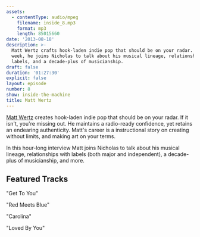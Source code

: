 ```yaml
---
assets:
  - contentType: audio/mpeg
    filename: inside_8.mp3
    format: mp3
    length: 85015660
date: '2013-08-18'
description: >-
  Matt Wertz crafts hook-laden indie pop that should be on your radar. This
  week, he joins Nicholas to talk about his musical lineage, relationships with
  labels, and a decade-plus of musicianship.
draft: false
duration: '01:27:30'
explicit: false
layout: episode
number: 8
show: inside-the-machine
title: Matt Wertz
---
```

[Matt Wertz](http://mattwertz.com) creates hook-laden indie pop that should be on your radar. If it isn't, you're missing out. He maintains a radio-ready confidence, yet retains an endearing authenticity. Matt's career is a instructional story on creating without limits, and making art on your terms.

In this hour-long interview Matt joins Nicholas to talk about his musical lineage, relationships with labels (both major and independent), a decade-plus of musicianship, and more.

## Featured Tracks

"Get To You"

"Red Meets Blue"

"Carolina"

"Loved By You"


